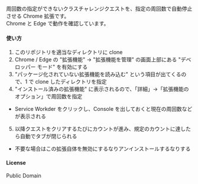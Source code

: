 周回数の指定ができないクラスチャレンジクエストを、指定の周回数で自動停止させる Chrome 拡張です。  
Chrome と Edge で動作を確認しています。

#### 使い方
1. このリポジトリを適当なディレクトリに clone
2. Chrome / Edge の "拡張機能" -> "拡張機能を管理" の画面上部にある "デベロッパー モード" を有効にする
3. "パッケージ化されていない拡張機能を読み込む" という項目が出てくるので、1 で clone したディレクトリを指定
4. "インストール済みの拡張機能" に表示されるので、「詳細」→「拡張機能のオプション」で周回数を指定
  - Service Workder をクリックし、Console を出しておくと現在の周回数などが表示される
5. 以降クエストをクリアするたびにカウントが進み、規定のカウントに達したら自動でタブが閉じられる
  - 不要な場合はこの拡張自体を無効にするなりアンインストールするなりする

#### License
Public Domain